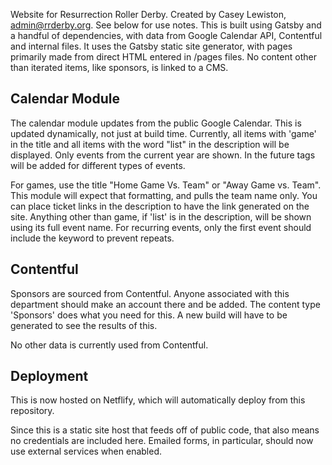 Website for Resurrection Roller Derby. Created by Casey Lewiston, admin@rrderby.org. See below for use notes. This is built using Gatsby and a handful of dependencies, with data from Google Calendar API, Contentful and internal files. It uses the Gatsby static site generator, with pages primarily made from direct HTML entered in /pages files. No content other than iterated items, like sponsors, is linked to a CMS.

<h2>Calendar Module</h2>

The calendar module updates from the public Google Calendar. This is updated dynamically, not just at build time. Currently, all items with 'game' in the title and all items with the word "list" in the description will be displayed. Only events from the current year are shown. In the future tags will be added for different types of events.

For games, use the title "Home Game Vs. Team" or "Away Game vs. Team". This module will expect that formatting, and pulls the team name only. You can place ticket links in the description to have the link generated on the site. Anything other than game, if 'list' is in the description, will be shown using its full event name. For recurring events, only the first event should include the keyword to prevent repeats.

<h2>Contentful</h2>

Sponsors are sourced from Contentful. Anyone associated with this department should make an account there and be added. The content type 'Sponsors' does what you need for this. A new build will have to be generated to see the results of this.

No other data is currently used from Contentful.

<h2>Deployment</h2>

This is now hosted on Netflify, which will automatically deploy from this repository. 

Since this is a static site host that feeds off of public code, that also means no credentials are included here. Emailed forms, in particular, should now use external services when enabled.

